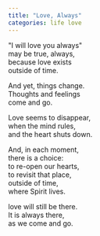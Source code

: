 ```yaml
---
title: "Love, Always"
categories: life love
---
```


"I will love you always"  
may be true, always,  
because love exists  
outside of time.

And yet, things change.  
Thoughts and feelings  
come and go.

Love seems to disappear,  
when the mind rules,  
and the heart shuts down.

And, in each moment,  
there is a choice:  
to re-open our hearts,  
to revisit that place,  
outside of time,  
where Spirit lives.

love will still be there.  
It is always there,  
as we come and go.
